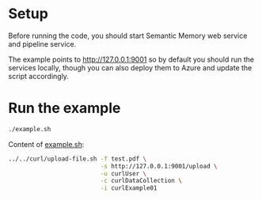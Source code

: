 # Setup

Before running the code, you should start Semantic Memory web service
and pipeline service.

The example points to http://127.0.0.1:9001 so by default you should
run the services locally, though you can also deploy them to Azure
and update the script accordingly.

# Run the example

```bash
./example.sh
```

Content of [example.sh](example.sh):

```bash
../../curl/upload-file.sh -f test.pdf \
                          -s http://127.0.0.1:9001/upload \
                          -u curlUser \
                          -c curlDataCollection \
                          -i curlExample01
```